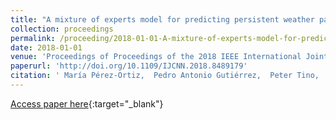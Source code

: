 ```yaml
---
title: "A mixture of experts model for predicting persistent weather patterns"
collection: proceedings
permalink: /proceeding/2018-01-01-A-mixture-of-experts-model-for-predicting-persistent-weather-patterns
date: 2018-01-01
venue: 'Proceedings of Proceedings of the 2018 IEEE International Joint Conference on Neural Networks (IJCNN 2018)'
paperurl: 'http://doi.org/10.1109/IJCNN.2018.8489179'
citation: ' María Pérez-Ortiz,  Pedro Antonio Gutiérrez,  Peter Tino,  Carlos Casanova-Mateo,  Sancho Salcedo-Sanz, &quot;A mixture of experts model for predicting persistent weather patterns.&quot; Proceedings of Proceedings of the 2018 IEEE International Joint Conference on Neural Networks (IJCNN 2018), 2018, Rio (Brazil), pp.5714--5721.'
---
```

[Access paper here](http://doi.org/10.1109/IJCNN.2018.8489179){:target="_blank"}
